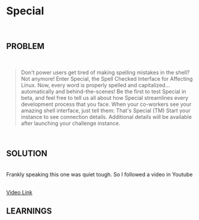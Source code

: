


# Special

<br>

## PROBLEM

<br>


> Don't power users get tired of making spelling mistakes in the shell? Not anymore! Enter Special, the Spell Checked Interface for Affecting Linux. Now, every word is     properly spelled and capitalized... automatically and behind-the-scenes! Be the first to test Special in beta, and feel free to tell us all about how Special streamlines every development process that you face. When your co-workers see your amazing shell interface, just tell them: That's Special (TM)
Start your instance to see connection details.
Additional details will be available after launching your challenge instance.


<br>



## SOLUTION

<br>
Frankly speaking this one was quiet tough. So I followed a video in Youtube <br><br>

[Video Link](https://www.youtube.com/watch?v=ukeBAbfiz2k)
<br>


## LEARNINGS

<br>

